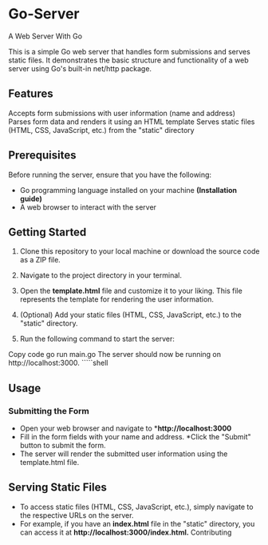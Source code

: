 # Go-Server
A Web Server With Go


This is a simple Go web server that handles form submissions and serves static files. It demonstrates the basic structure and functionality of a web server using Go's built-in net/http package.

## Features


Accepts form submissions with user information (name and address)
Parses form data and renders it using an HTML template
Serves static files (HTML, CSS, JavaScript, etc.) from the "static" directory


## Prerequisites

Before running the server, ensure that you have the following:

* Go programming language installed on your machine **(Installation guide)**
* A web browser to interact with the server


## Getting Started


1. Clone this repository to your local machine or download the source code as a ZIP file.

2. Navigate to the project directory in your terminal.

3. Open the **template.html** file and customize it to your liking. This file represents the template for rendering the user information.

4. (Optional) Add your static files (HTML, CSS, JavaScript, etc.) to the "static" directory.

5. Run the following command to start the server:


Copy code
go run main.go
The server should now be running on http://localhost:3000.
     `````shell


## Usage

### Submitting the Form

* Open your web browser and navigate to ***http://localhost:3000**
* Fill in the form fields with your name and address.
*Click the "Submit" button to submit the form.
* The server will render the submitted user information using the template.html file.

## Serving Static Files

* To access static files (HTML, CSS, JavaScript, etc.), simply navigate to the respective URLs on the server.
* For example, if you have an **index.html** file in the "static" directory, you can access it at **http://localhost:3000/index.html.**
Contributing




